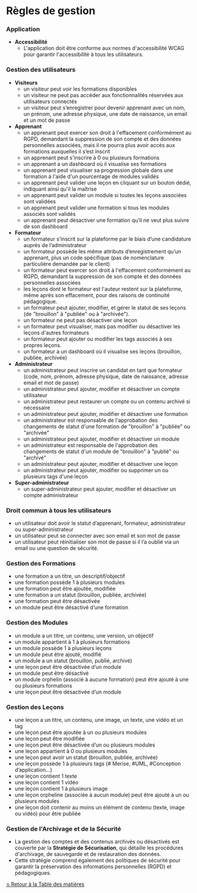 # Règles de gestion

### Application

- **Accessibilité**
  - L'application doit être conforme aux normes d'accessibilité WCAG pour garantir l'accessibilité à tous les utilisateurs.

### Gestion des utilisateurs

- **Visiteurs**
  - un visiteur peut voir les formations disponibles
  - un visiteur ne peut pas accéder aux fonctionnalités réservées aux utilisateurs connectés
  - un visiteur peut s’enregistrer pour devenir apprenant avec un nom, un prénom, une adresse physique, une date de naissance, un email et un mot de passe
- **Apprenant**
  - un apprenant peut exercer son droit à l'effacement conformément au RGPD, demandant la suppression de son compte et des données personnelles associées, mais il ne pourra plus avoir accès aux formations auxquelles il s’est inscrit
  - un apprenant peut s’inscrire à 0 ou plusieurs formations
  - un apprenant a un dashboard où il visualise ses formations
  - un apprenant peut visualiser sa progression globale dans une formation à l'aide d'un pourcentage de modules validés
  - un apprenant peut valider une leçon en cliquant sur un bouton dédié, indiquant ainsi qu'il la maîtrise
  - un apprenant peut valider un module si toutes les leçons associées sont validées
  - un apprenant peut valider une formation si tous les modules associés sont validés
  - un apprenant peut désactiver une formation qu’il ne veut plus suivre de son dashboard
- **Formateur**
  - un formateur s’inscrit sur la plateforme par le biais d’une candidature auprès de l’administrateur
  - un formateur possède les même attributs d’enregistrement qu’un apprenant, plus un code spécifique (pas de nomenclature particulière demandée par le client)
  - un formateur peut exercer son droit à l'effacement conformément au RGPD, demandant la suppression de son compte et des données personnelles associées
  - les leçons dont le formateur est l'auteur restent sur la plateforme, même après son effacement, pour des raisons de continuité pédagogique.
  - un formateur peut ajouter, modifier, et gérer le statut de ses leçons (de "brouillon" à "publiée" ou à "archivée").
  - un formateur ne peut pas désactiver une leçon
  - un formateur peut visualiser, mais pas modifier ou désactiver les leçons d'autres formateurs
  - un formateur peut ajouter ou modifier les tags associés à ses propres leçons.
  - un formateur a un dashboard où il visualise ses leçons (brouillon, publiée, archivée)
- **Administrateur**
  - un administrateur peut inscrire un candidat en tant que formateur (code, nom, prénom, adresse physique, date de naissance, adresse email et mot de passe)
  - un administrateur peut ajouter, modifier et désactiver un compte utilisateur
  - un administrateur peut restaurer un compte ou un contenu archivé si nécessaire
  - un administrateur peut ajouter, modifier et désactiver une formation
  - un administrateur est responsable de l'approbation des changements de statut d'une formation de "brouillon" à "publiée" ou "archivée"
  - un administrateur peut ajouter, modifier et désactiver un module
  - un administrateur est responsable de l'approbation des changements de statut d'un module de "brouillon" à "publié" ou "archivé"
  - un administrateur peut ajouter, modifier et désactiver une leçon
  - un administrateur peut ajouter, modifier ou supprimer un ou plusieurs tags d'une leçon
- **Super-administrateur**
  - un super-administrateur peut ajouter, modifier et désactiver un compte administrateur

### Droit commun à tous les utilisateurs

- un utilisateur doit avoir le statut d’apprenant, formateur, administrateur ou super-administrateur
- un utilisateur peut se connecter avec son email et son mot de passe
- un utilisateur peut réinitialiser son mot de passe si il l’a oublié via un email ou une question de sécurité.

### Gestion des Formations

- une formation a un titre, un descriptif/objectif
- une formation possède 1 à plusieurs modules
- une formation peut être ajoutée, modifiée
- une formation a un statut (brouillon, publiée, archivée)
- une formation peut être désactivée
- un module peut être désactivé d’une formation

### Gestion des Modules

- un module a un titre, un contenu, une version, un objectif
- un module appartient à 1 à plusieurs formations
- un module possède 1 à plusieurs leçons
- un module peut être ajouté, modifié
- un module a un statut (brouillon, publié, archivé)
- une leçon peut être désactivée d’un module
- un module peut être désactivé
- un module orphelin (associé à aucune formation) peut être ajouté à une ou plusieurs formations
- une leçon peut être désactivée d’un module

### Gestion des Leçons

- une leçon a un titre, un contenu, une image, un texte, une vidéo et un tag
- une leçon peut être ajoutée à un ou plusieurs modules
- une leçon peut être modifiée
- une leçon peut être désactivée d’un ou plusieurs modules
- une leçon appartient à 0 ou plusieurs modules
- une leçon peut avoir un statut (brouillon, publiée, archivée)
- une leçon possède 1 à plusieurs tags (# Merise, #UML, #Conception d’application…)
- une leçon contient 1 texte
- une leçon contient 1 vidéo
- une leçon contient 1 à plusieurs image
- une leçon orpheline (associée à aucun module) peut être ajouté à un ou plusieurs modules
- une leçon doit contenir au moins un élément de contenu (texte, image ou vidéo) pour être publiée

### **Gestion de l'Archivage et de la Sécurité**

- La gestion des comptes et des contenus archivés ou désactivés est couverte par la **Stratégie de Sécurisation**, qui détaille les procédures d'archivage, de sauvegarde et de restauration des données.
- Cette stratégie comprend également des politiques de sécurité pour garantir la préservation des informations personnelles (RGPD) et pédagogiques.

[🔝 Retour à la Table des matières](../README.md#table-des-matieres)
